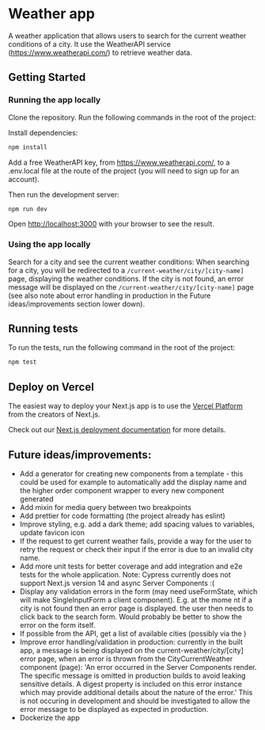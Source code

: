 
# Weather app
A weather application that allows users to search for the current weather conditions of a city. It use the WeatherAPI service (https://www.weatherapi.com/) to retrieve weather data.


## Getting Started



### Running the app locally

Clone the repository. Run the following commands in the root of the project:

Install dependencies:
``` bash
npm install
```

Add a free WeatherAPI key, from https://www.weatherapi.com/, to a .env.local file at the route of the project (you will need to sign up for an account).

Then run the development server:

```bash
npm run dev
```

Open [http://localhost:3000](http://localhost:3000) with your browser to see the result.

### Using the app locally
Search for a city and see the current weather conditions: When searching for a city, you will be redirected to a `/current-weather/city/[city-name]` page, displaying the weather conditions. If the city is not found, an error message will be displayed on the `/current-weather/city/[city-name]` page (see also note about error handling in production in the Future ideas/improvements section lower down).

## Running tests

To run the tests, run the following command in the root of the project:

```bash
npm test
```

## Deploy on Vercel

The easiest way to deploy your Next.js app is to use the [Vercel Platform](https://vercel.com/new?utm_medium=default-template&filter=next.js&utm_source=create-next-app&utm_campaign=create-next-app-readme) from the creators of Next.js.

Check out our [Next.js deployment documentation](https://nextjs.org/docs/deployment) for more details.

## Future ideas/improvements:

- Add a generator for creating new components from a template - this could be used for example to automatically add the display name and the higher order component wrapper to every new component generated
- Add mixin for media query between two breakpoints
- Add prettier for code formatting (the project already has eslint)
- Improve styling, e.g. add a dark theme; add spacing values to variables, update favicon icon
- If the request to get current weather fails, provide a way for the user to retry the request or check their input if the error is due to an invalid city name.
- Add more unit tests for better coverage and add integration and e2e tests for the whole application. Note: Cypress currently does not support Next.js version 14 and async Server Components :(
- Display any validation errors in the form (may need useFormState, which will make SingleInputForm a client component). E.g. at the mome nt if a city is not found then an error page is displayed. the user then needs to click back to the search form. Would probably be better to show the error on the form itself.
- If possible from the API, get a list of available cities (possibly via the )
- Improve error handling/validation in production: currently in the built app, a message is being displayed on the current-weather/city/[city] error page, when an error is thrown from the CityCurrentWeather component (page): 'An error occurred in the Server Components render. The specific message is omitted in production builds to avoid leaking sensitive details. A digest property is included on this error instance which may provide additional details about the nature of the error.' This is not occuring in development and should be investigated to allow the error message to be displayed as expected in production.
- Dockerize the app
